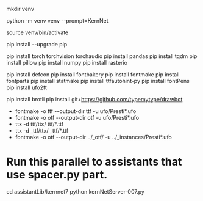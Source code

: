 
mkdir venv

python -m venv venv --prompt=KernNet

source venv/bin/activate

pip install --upgrade pip

pip install torch torchvision torchaudio
pip install pandas
pip install tqdm
pip install pillow
pip install numpy
pip install rasterio

pip install defcon
pip install fontbakery
pip install fontmake
pip install fontparts
pip install statmake
pip install ttfautohint-py
pip install fontPens
pip install ufo2ft

pip install brotli
pip install git+https://github.com/typemytype/drawbot

* fontmake -o ttf --output-dir ttf -u ufo/Presti*.ufo
* fontmake -o otf --output-dir otf -u ufo/Presti*.ufo
* ttx -d ttf/ttx/ ttf/*.ttf
* ttx -d _ttf/ttx/ _ttf/*.ttf
* fontmake -o otf --output-dir ../_otf/ -u ../_instances/Presti*.ufo

# Run this parallel to assistants that use spacer.py part.
cd assistantLib/kernnet7
python kernNetServer-007.py
